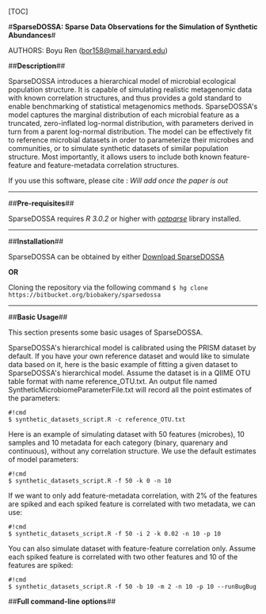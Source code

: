 [TOC]

#**SparseDOSSA: Sparse Data Observations for the Simulation of Synthetic Abundances**#

AUTHORS: Boyu Ren (bor158@mail.harvard.edu)

##**Description**##

SparseDOSSA introduces a hierarchical model of microbial ecological population structure. It is capable of simulating realistic metagenomic data with known correlation structures, and thus provides a gold standard to enable benchmarking of statistical metagenomics methods. SparseDOSSA's model captures the marginal distribution of each microbial feature as a truncated, zero-inflated log-normal distribution, with parameters derived in turn from a parent log-normal distribution. The model can be effectively fit to reference microbial datasets in order to parameterize their microbes and communities, or to simulate synthetic datasets of similar population structure. Most importantly, it allows users to include both known feature-feature and feature-metadata correlation structures.

If you use this software, please cite :
_Will add once the paper is out_

-------------

##**Pre-requisites**##

SparseDOSSA requires *R 3.0.2* or higher with [*optparse*](https://cran.r-project.org/web/packages/optparse/optparse.pdf) library installed.

----------------------

##**Installation**##

SparseDOSSA can be obtained by either [Download SparseDOSSA](https://bitbucket.org/biobakery/sparsedossa/get/default.zip)

**OR**

Cloning the repository via the following command
``
$ hg clone https://bitbucket.org/biobakery/sparsedossa
``

--------------------------

##**Basic Usage**##

This section presents some basic usages of SparseDOSSA.

SparseDOSSA's hierarchical model is calibrated using the PRISM dataset by default. If you have your own reference dataset and would like to simulate data based on it, here is the basic example of fitting a given dataset to SparseDOSSA's hierarchical model. Assume the dataset is in a QIIME OTU table format with name reference_OTU.txt. An output file named SyntheticMicrobiomeParameterFile.txt will record all the point estimates of the parameters:

```
#!cmd
$ synthetic_datasets_script.R -c reference_OTU.txt
```

Here is an example of simulating dataset with 50 features (microbes), 10 samples and 10 metadata for each category (binary, quarenary and continuous), without any correlation structure. We use the default estimates of model parameters:

```
#!cmd
$ synthetic_datasets_script.R -f 50 -k 0 -n 10
```

If we want to only add feature-metadata correlation, with 2\% of the features are spiked and each spiked feature is correlated with two metadata, we can use:

```
#!cmd
$ synthetic_datasets_script.R -f 50 -i 2 -k 0.02 -n 10 -p 10
```

You can also simulate dataset with feature-feature correlation only. Assume each spiked feature is correlated with two other features and 10 of the features are spiked:

```
#!cmd
$ synthetic_datasets_script.R -f 50 -b 10 -m 2 -n 10 -p 10 --runBugBug
```



##**Full command-line options**##